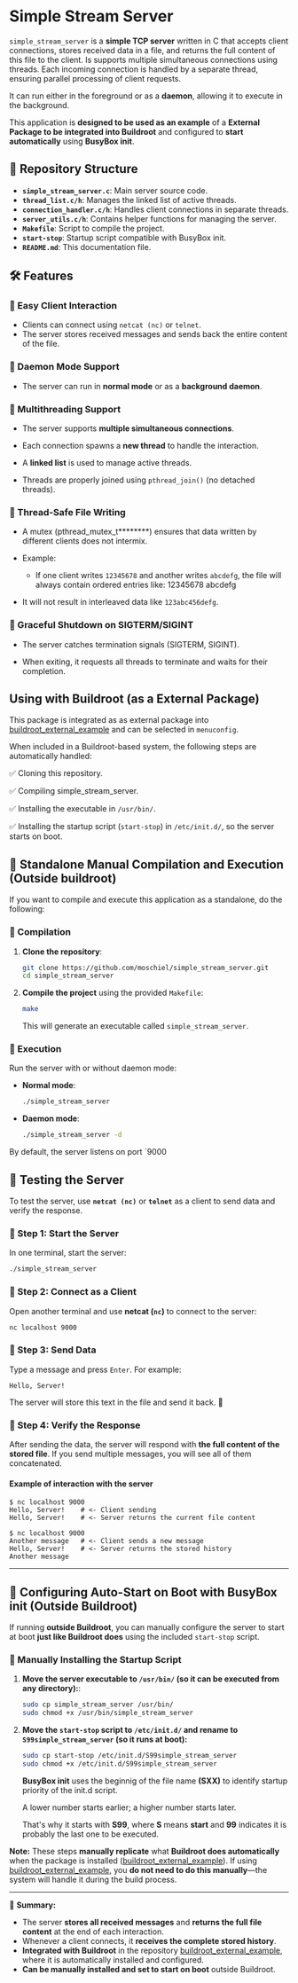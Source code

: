 # Simple Stream Server

`simple_stream_server` is a **simple TCP server** written in C that accepts client connections, stores received data in a file, and returns the full content of this file to the client.
Is supports multiple simultaneous connections using threads. Each incoming connection is handled by a separate thread, ensuring parallel processing of client requests.

It can run either in the foreground or as a **daemon**, allowing it to execute in the background.

This application is **designed to be used as an example** of a **External Package to be integrated into Buildroot** and configured to **start automatically** using **BusyBox init**.

## 📂 Repository Structure

- **`simple_stream_server.c`**: Main server source code.
- **`thread_list.c/h`**: Manages the linked list of active threads.
- **`connection_handler.c/h`**: Handles client connections in separate threads.
- **`server_utils.c/h`**: Contains helper functions for managing the server.
- **`Makefile`**: Script to compile the project.
- **`start-stop`**: Startup script compatible with BusyBox init.
- **`README.md`**: This documentation file.


## 🛠 Features

### 🔹 Easy Client Interaction
   - Clients can connect using `netcat (nc)` or `telnet`.
   - The server stores received messages and sends back the entire content of the file.

### 🔹 Daemon Mode Support
   - The server can run in **normal mode** or as a **background daemon**.

### 🔹 Multithreading Support
   - The server supports **multiple simultaneous connections**.

   - Each connection spawns a **new thread** to handle the interaction.

   - A **linked list** is used to manage active threads.

   - Threads are properly joined using `pthread_join()` (no detached threads).

### 🔹 Thread-Safe File Writing
   - A mutex (pthread_mutex_t********) ensures that data written by different clients does not intermix.

   - Example:
      - If one client writes `12345678` and another writes `abcdefg`, the file will always contain ordered entries like:
      12345678
      abcdefg

   - It will not result in interleaved data like `123abc456defg`.

### 🔹 Graceful Shutdown on SIGTERM/SIGINT
   - The server catches termination signals (SIGTERM, SIGINT).

   - When exiting, it requests all threads to terminate and waits for their completion.


## Using with Buildroot (as a External Package)

This package is integrated as as external package into [buildroot_external_example](https://github.com/moschiel/buildroot_external_example) and can be selected in `menuconfig`.

When included in a Buildroot-based system, the following steps are automatically handled: 

✅ Cloning this repository.

✅ Compiling simple_stream_server.

✅ Installing the executable in `/usr/bin/`.

✅ Installing the startup script (`start-stop`) in `/etc/init.d/`, so the server starts on boot.


## 🚀 Standalone Manual Compilation and Execution (Outside buildroot)
If you want to compile and execute this application as a standalone, do the following:

### 🔹 Compilation

1. **Clone the repository**:
   ```bash
   git clone https://github.com/moschiel/simple_stream_server.git
   cd simple_stream_server
   ```

2. **Compile the project** using the provided `Makefile`:
   ```bash
   make
   ```
   This will generate an executable called `simple_stream_server`.

### 🔹 Execution

Run the server with or without daemon mode:

- **Normal mode**:
  ```bash
  ./simple_stream_server
  ```

- **Daemon mode**:
  ```bash
  ./simple_stream_server -d
  ```

By default, the server listens on port `9000


## 🔄 Testing the Server

To test the server, use **`netcat (nc)`** or **`telnet`** as a client to send data and verify the response.

### **🔹 Step 1: Start the Server**
In one terminal, start the server:
```bash
./simple_stream_server
```

### **🔹 Step 2: Connect as a Client**
Open another terminal and use **netcat (`nc`)** to connect to the server:
```bash
nc localhost 9000
```

### **🔹 Step 3: Send Data**
Type a message and press `Enter`. For example:
```text
Hello, Server!
```

The server will store this text in the file and send it back. 📩

### **🔹 Step 4: Verify the Response**
After sending the data, the server will respond with **the full content of the stored file**. If you send multiple messages, you will see all of them concatenated.

#### **Example of interaction with the server**
```
$ nc localhost 9000
Hello, Server!    # <- Client sending
Hello, Server!    # <- Server returns the current file content

$ nc localhost 9000
Another message   # <- Client sends a new message
Hello, Server!    # <- Server returns the stored history
Another message
```

---

## 🔄 Configuring Auto-Start on Boot with BusyBox init (Outside Buildroot)

If running **outside Buildroot**, you can manually configure the server to start at boot **just like Buildroot does** using the included `start-stop` script.

### 🔹 Manually Installing the Startup Script
1. **Move the server executable to `/usr/bin/` (so it can be executed from any directory):**:  
   ```bash
   sudo cp simple_stream_server /usr/bin/
   sudo chmod +x /usr/bin/simple_stream_server
   ```

2. **Move the `start-stop` script to `/etc/init.d/` and rename to `S99simple_stream_server` (so it runs at boot):**  
   ```bash
   sudo cp start-stop /etc/init.d/S99simple_stream_server
   sudo chmod +x /etc/init.d/S99simple_stream_server
   ```
   **BusyBox init** uses the beginnig of the file name **(SXX)** to identify startup priority of the init.d script.

   A lower number starts earlier; a higher number starts later.

   That's why it starts with **S99**, where **S** means **start** and **99** indicates it is probably the last one to be executed.


**Note:** These steps **manually replicate** what **Buildroot does automatically** when the package is installed ([buildroot_external_example](https://github.com/moschiel/buildroot_external_example)). If using [buildroot_external_example](https://github.com/moschiel/buildroot_external_example), you **do not need to do this manually**—the system will handle it during the build process.

---


📌 **Summary:**  
- The server **stores all received messages** and **returns the full file content** at the end of each interaction.  
- Whenever a client connects, it **receives the complete stored history**.
- **Integrated with Buildroot** in the repository [buildroot_external_example](https://github.com/moschiel/buildroot_external_example), where it is automatically installed and configured.  
- **Can be manually installed and set to start on boot** outside Buildroot.  

